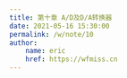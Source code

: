 ```yaml
---
title: 第十章 A/D及D/A转换器
date: 2021-05-16 15:30:00
permalink: /w/note/10
author: 
    name: eric
    href: https://wfmiss.cn
---
```



